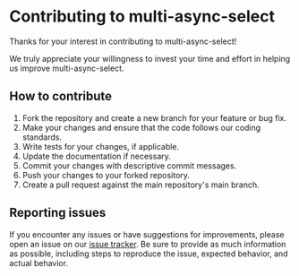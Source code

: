 # Contributing to multi-async-select

Thanks for your interest in contributing to multi-async-select!

We truly appreciate your willingness to invest your time and effort in helping us improve multi-async-select.

## How to contribute

1. Fork the repository and create a new branch for your feature or bug fix.
2. Make your changes and ensure that the code follows our coding standards.
3. Write tests for your changes, if applicable.
4. Update the documentation if necessary.
5. Commit your changes with descriptive commit messages.
6. Push your changes to your forked repository.
7. Create a pull request against the main repository's main branch.

## Reporting issues

If you encounter any issues or have suggestions for improvements, please open an issue on our [issue tracker](https://github.com/yayapao/shadcn-multi-async-select/issues). Be sure to provide as much information as possible, including steps to reproduce the issue, expected behavior, and actual behavior.


